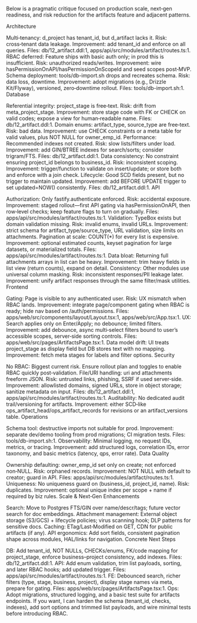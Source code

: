 Below is a pragmatic critique focused on production scale, next‑gen readiness, and risk reduction for the artifacts feature and adjacent patterns.

Architecture

Multi‑tenancy: d_project has tenant_id, but d_artifact lacks it. Risk: cross‑tenant data leakage. Improvement: add tenant_id and enforce on all queries. Files: db/12_artifact.ddl:1, apps/api/src/modules/artifact/routes.ts:1.
RBAC deferred: Feature ships with basic auth only; in prod this is insufficient. Risk: unauthorized reads/writes. Improvement: wire hasPermissionOnAPI/hasPermissionOnScopeId and seed scopes post‑MVP.
Schema deployment: tools/db-import.sh drops and recreates schema. Risk: data loss, downtime. Improvement: adopt migrations (e.g., Drizzle Kit/Flyway), versioned, zero‑downtime rollout. Files: tools/db-import.sh:1.
Database

Referential integrity: project_stage is free‑text. Risk: drift from meta_project_stage. Improvement: store stage code with FK or CHECK on valid codes; expose a view for human‑readable name. Files: db/12_artifact.ddl:1.
Domain enums: artifact_type, source_type are free‑text. Risk: bad data. Improvement: use CHECK constraints or a meta table for valid values, plus NOT NULL for owner_emp_id.
Performance: Recommended indexes not created. Risk: slow lists/filters under load. Improvement: add GIN/BTREE indexes for search/sorts; consider trigram/FTS. Files: db/12_artifact.ddl:1.
Data consistency: No constraint ensuring project_id belongs to business_id. Risk: inconsistent scoping. Improvement: trigger/function to validate on insert/update; or store both and enforce with a join check.
Lifecycle: Good SCD fields present, but no trigger to maintain updated. Improvement: add BEFORE UPDATE trigger to set updated=NOW() consistently. Files: db/12_artifact.ddl:1.
API

Authorization: Only fastify.authenticate enforced. Risk: accidental exposure. Improvement: staged rollout—first API gating via hasPermissionOnAPI, then row‑level checks; keep feature flags to turn on gradually. Files: apps/api/src/modules/artifact/routes.ts:1.
Validation: TypeBox exists but domain validation missing. Risk: invalid enums, invalid URLs. Improvement: strict schema for artifact_type/source_type, URL validation, size limits on attachments.
Pagination at scale: COUNT(*) for every list is expensive. Improvement: optional estimated counts, keyset pagination for large datasets, or materialized totals. Files: apps/api/src/modules/artifact/routes.ts:1.
Data bloat: Returning full attachments arrays in list can be heavy. Improvement: trim heavy fields in list view (return counts), expand on detail.
Consistency: Other modules use universal column masking. Risk: inconsistent responses/PII leakage later. Improvement: unify artifact responses through the same filter/mask utilities.
Frontend

Gating: Page is visible to any authenticated user. Risk: UX mismatch when RBAC lands. Improvement: integrate page/component gating when RBAC is ready; hide nav based on /auth/permissions. Files: apps/web/src/components/layout/Layout.tsx:1, apps/web/src/App.tsx:1.
UX: Search applies only on Enter/Apply; no debounce; limited filters. Improvement: add debounce, async multi‑select filters bound to user’s accessible scopes, server‑side sorting controls. Files: apps/web/src/pages/ArtifactsPage.tsx:1.
Data model drift: UI treats project_stage as display field but DB stores text with no mapping. Improvement: fetch meta stages for labels and filter options.
Security

No RBAC: Biggest current risk. Ensure rollout plan and toggles to enable RBAC quickly post‑validation.
File/URI handling: uri and attachments freeform JSON. Risk: untrusted links, phishing, SSRF if used server‑side. Improvement: allowlisted domains, signed URLs, store in object storage; sanitize metadata on input. Files: db/12_artifact.ddl:1, apps/api/src/modules/artifact/routes.ts:1.
Auditability: No dedicated audit trail/versioning for artifacts. Improvement: either SCD‑like ops_artifact_head/ops_artifact_records for revisions or an artifact_versions table.
Operations

Schema tool: destructive imports not suitable for prod. Improvement: separate dev/demo tooling from prod migrations; CI migration tests. Files: tools/db-import.sh:1.
Observability: Minimal logging, no request IDs, metrics, or tracing. Improvement: add structured logs, correlation IDs, error taxonomy, and basic metrics (latency, qps, error rate).
Data Quality

Ownership defaulting: owner_emp_id set only on create; not enforced non‑NULL. Risk: orphaned records. Improvement: NOT NULL with default to creator; guard in API. Files: apps/api/src/modules/artifact/routes.ts:1.
Uniqueness: No uniqueness guard on (business_id, project_id, name). Risk: duplicates. Improvement: optional unique index per scope + name if required by biz rules.
Scale & Next‑Gen Enhancements

Search: Move to Postgres FTS/GIN over name/descr/tags; future vector search for doc embeddings.
Attachment management: External object storage (S3/GCS) + lifecycle policies; virus scanning hook; DLP patterns for sensitive docs.
Caching: ETag/Last‑Modified on GET, CDN for public artifacts (if any).
API ergonomics: Add sort fields, consistent pagination shape across modules, HAL/links for navigation.
Concrete Next Steps

DB: Add tenant_id, NOT NULLs, CHECKs/enums, FK/code mapping for project_stage, enforce business–project consistency, add indexes. Files: db/12_artifact.ddl:1.
API: Add enum validation, trim list payloads, sorting, and later RBAC hooks; add updated trigger. Files: apps/api/src/modules/artifact/routes.ts:1.
FE: Debounced search, richer filters (type, stage, business, project), display stage names via meta, prepare for gating. Files: apps/web/src/pages/ArtifactsPage.tsx:1.
Ops: Adopt migrations, structured logging, and a basic test suite for artifacts endpoints.
If you want, I can harden the schema (tenant_id, checks, indexes), add sort options and trimmed list payloads, and wire minimal tests before introducing RBAC.